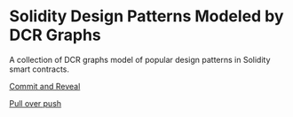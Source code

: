 # Solidity Design Patterns Modeled by DCR Graphs
A collection of DCR graphs model of popular design patterns in Solidity smart contracts.

[Commit and Reveal](https://github.com/mojtaba-eshghie/SolidityDesignPatternsDCRGraph/edit/main/README.md#commit-reveal)

[Pull over push](https://github.com/mojtaba-eshghie/SolidityDesignPatternsDCRGraph/edit/main/README.md#pull-over-push)


